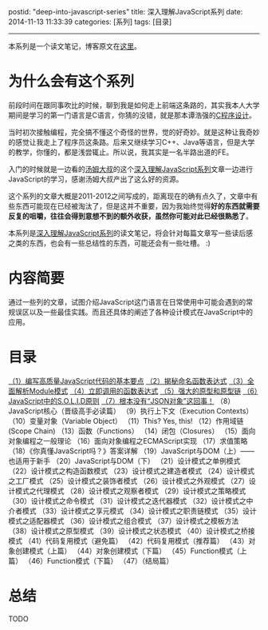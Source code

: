 postid: "deep-into-javascript-series"
title: 深入理解JavaScript系列
date: 2014-11-13 11:33:39
categories: [系列]
tags: [目录]

---

本系列是一个读文笔记，博客原文在[这里](http://www.cnblogs.com/TomXu/archive/2011/12/15/2288411.html)。

# 为什么会有这个系列

前段时间在跟同事吹比的时候，聊到我是如何走上前端这条路的，其实我本人大学期间是学习的第一门语言是C语言，你猜的没错，就是那本谭浩强的[C程序设计](http://item.jd.com/11514725.html)。

当时初次接触编程，完全搞不懂这个奇怪的世界，觉的好奇妙。就是这种让我奇妙的感觉让我走上了程序员这条路。后来又继续学习C++、Java等语言，但是大学的教学，你懂的，都是浅尝辄止。所以说，我其实是一名半路出道的FE。

入门的时候就是一边看的[汤姆大叔](http://www.cnblogs.com/TomXu/)的这个[深入理解JavaScript系列](http://www.cnblogs.com/TomXu/archive/2011/12/15/2288411.html)文章一边进行JavaScript的学习，感谢汤姆大叔产出了这么好的资源。

这个系列的文章大概是2011-2012之间写成的，距离现在的确有点久了，文章中有些东西可能现在已经被淘汰了，但是这并不重要，因为我始终觉得**好的东西就需要反复的咀嚼，往往会得到意想不到的额外收获，虽然你可能对此已经很熟悉了**。

本系列是[深入理解JavaScript系列](http://www.cnblogs.com/TomXu/archive/2011/12/15/2288411.html)的读文笔记，将会针对每篇文章写一些读后感之类的东西，也会有一些总结性的东西，可能还会有一些吐槽。 :)


# 内容简要

通过一些列的文章，试图介绍JavaScript这门语言在日常使用中可能会遇到的常规误区以及一些最佳实践。而且还具体的阐述了各种设计模式在JavaScript中的应用。

# 目录

[（1）编写高质量JavaScript代码的基本要点](http://blog.gejiawen.com/2014/11/13/deep-into-javascript-points-about-good-javascript-code/)
[（2）揭秘命名函数表达式](http://blog.gejiawen.com/2014/11/25/deep-into-javascript-function-expression/)
[（3）全面解析Module模式](http://blog.gejiawen.com/2014/12/01/deep-into-javascript-module-model/)
[（4）立即调用的函数表达式](http://blog.gejiawen.com/2014/12/15/deep-into-javascript-exec-function-expression/)
[（5）强大的原型和原型链](http://blog.gejiawen.com/2014/12/29/deep-into-javascript-prototype-and-prototype-chain/)
[（6）JavaScript中的S.O.L.I.D原则](http://blog.gejiawen.com/2014/12/30/deep-into-javascript-solid-rules/)
[（7）根本没有“JSON对象”这回事！](http://blog.gejiawen.com/2014/12/30/deep-into-javascript-about-json-object/)
（8）JavaScript核心（晋级高手必读篇）
（9）执行上下文（Execution Contexts）
（10）变量对象（Variable Object）
（11）This? Yes, this!
（12）作用域链(Scope Chain)
（13）函数（Functions）
（14）闭包（Closures）
（15）面向对象编程之一般理论
（16）面向对象编程之ECMAScript实现
（17）求值策略
（18）《你真懂JavaScript吗？》答案详解
（19）JavaScript与DOM（上）——也适用于新手
（20）JavaScript与DOM（下）
（21）设计模式之单例模式
（22）设计模式之构造函数模式
（23）设计模式之建造者模式
（24）设计模式之工厂模式
（25）设计模式之装饰者模式
（26）设计模式之外观模式
（27）设计模式之代理模式
（28）设计模式之观察者模式
（29）设计模式之策略模式
（30）设计模式之命令模式
（31）设计模式之迭代器模式
（32）设计模式之中介者模式
（33）设计模式之享元模式
（34）设计模式之职责链模式
（35）设计模式之适配器模式
（36）设计模式之组合模式
（37）设计模式之模板方法
（38）设计模式之原型模式
（39）设计模式之状态模式
（40）设计模式之桥接模式
（41）代码复用模式（避免篇）
（42）代码复用模式（推荐篇）
（43）对象创建模式（上篇）
（44）对象创建模式（下篇）
（45）Function模式（上篇）
（46）Function模式（下篇）
（47）（结局篇）

# 总结

TODO




